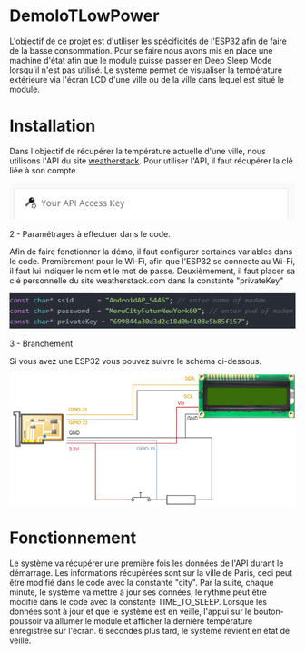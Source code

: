# DemoIoTLowPower

L'objectif de ce projet est d'utiliser les spécificités de l'ESP32 afin de faire de la basse consommation.
Pour se faire nous avons mis en place une machine d'état afin que le module puisse passer en Deep Sleep Mode lorsqu'il n'est pas utilisé.
Le système permet de visualiser la température extérieure via l'écran LCD d'une ville ou de la ville dans lequel est situé le module.

# Installation

Dans l'objectif de récupérer la température actuelle d'une ville, nous utilisons l'API du site [weatherstack](https://weatherstack.com/).
Pour utiliser l'API, il faut récupérer la clé liée à son compte.

![img](Photo/ActivationKey.png)

2 - Paramétrages à effectuer dans le code.

Afin de faire fonctionner la démo, il faut configurer certaines variables dans le code.
Premièrement pour le Wi-Fi, afin que l'ESP32 se connecte au Wi-Fi, il faut lui indiquer le nom et le mot de passe.
Deuxièmement, il faut placer sa clé personnelle du site weatherstack.com dans la constante "privateKey"

![img](Photo/Code_setup.png)

3 - Branchement

Si vous avez une ESP32 vous pouvez suivre le schéma ci-dessous.

![img](Photo/PoCIoT.drawio.png)

# Fonctionnement

Le système va récupérer une première fois les données de l'API durant le démarrage.
Les informations récupérées sont sur la ville de Paris, ceci peut être modifié dans le code avec la constante "city".
Par la suite, chaque minute, le système va mettre à jour ses données, le rythme peut être modifié dans le code avec la constante TIME_TO_SLEEP.
Lorsque les données sont à jour et que le système est en veille, l'appui sur le bouton-poussoir va allumer le module et afficher la dernière température enregistrée sur l'écran.
6 secondes plus tard, le système revient en état de veille.
